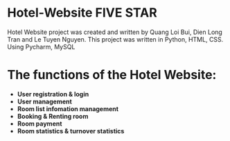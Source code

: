 # Hotel-Website FIVE STAR
Hotel Website project was created and written by Quang Loi Bui, Dien Long Tran and Le Tuyen Nguyen. This project was written in Python, HTML, CSS. Using Pycharm, MySQL
# The functions of the Hotel Website:
- **User registration & login**
- **User management**
- **Room list infomation management**
- **Booking & Renting room**
- **Room payment**
- **Room statistics & turnover statistics**
